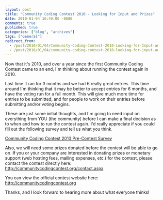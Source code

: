 ```yaml
---
layout: post
title: "Community Coding Contest 2010 - Looking for Input and Prizes"
date: 2010-01-04 10:49:00 -0600
comments: true
published: true
categories: ["blog", "archives"]
tags: ["General"]
redirect_from: 
  - /post/2010/01/04/Community-Coding-Contest-2010-Looking-for-Input-and-Prizes
  - /post/2010/01/04/community-coding-contest-2010-looking-for-input-and-prizes
---
```

<!-- more -->
<p>Now that it's 2010, and over a year since the first Community Coding Contest came to an end, I'm thinking about running the contest again in 2010.</p>
<p>Last time it ran for 3 months and we had 6 really great entries. This time around I'm thinking that it may be better to accept entries for 6 months, and have the voting run for a full month. This will give much more time for entries to be submitted, and for people to work on their entries before submitting and/or voting begins.</p>
<p>These are just some initial thoughts, and I'm going to need input on everything from YOU (the community) before I can make a final decision as to when and how to run the contest again. I'd really appreciate if you could fill out the following survey and tell us what you think.</p>
<p><a rel="nofollow" href="http://surveys.polldaddy.com/s/7D3CD4CE6AD1DCDC/">Community Coding Contest 2010 Pre-Contest Survey</a></p>
<p>Also, we will need some prizes donated before the contest will be able to go on. If you or your company are interested in donating prizes or monetary support (web hosting fees, mailing expenses, etc.) for the contest, please contact the contest directly here: <a rel="nofollow" href="http://communitycodingcontest.org/contact.aspx">http://communitycodingcontest.org/contact.aspx </a></p>
<p>You can view the official contest website here: <a href="http://communitycodingcontest.org">http://communitycodingcontest.org</a></p>
<p>Thanks, and I look forward to hearing more about what everyone thinks!</p>
